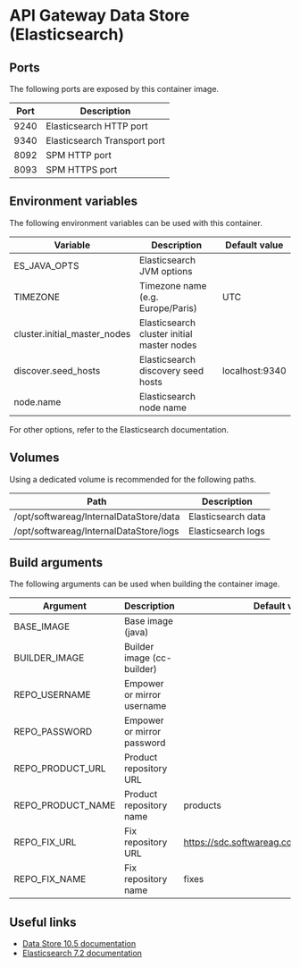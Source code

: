 # API Gateway Data Store (Elasticsearch)

## Ports

The following ports are exposed by this container image.

| Port | Description |
| ---- | ----------- |
| 9240 | Elasticsearch HTTP port |
| 9340 | Elasticsearch Transport port |
| 8092 | SPM HTTP port |
| 8093 | SPM HTTPS port |

## Environment variables

The following environment variables can be used with this container.

| Variable | Description | Default value |
| -------- | ----------- | ------------- |
| ES_JAVA_OPTS | Elasticsearch JVM options | |
| TIMEZONE | Timezone name (e.g. Europe/Paris) | UTC |
| cluster.initial_master_nodes | Elasticsearch cluster initial master nodes | |
| discover.seed_hosts | Elasticsearch discovery seed hosts | localhost:9340 |
| node.name | Elasticsearch node name | |

For other options, refer to the Elasticsearch documentation.

## Volumes

Using a dedicated volume is recommended for the following paths.

| Path | Description |
| ---- | ----------- |
| /opt/softwareag/InternalDataStore/data | Elasticsearch data |
| /opt/softwareag/InternalDataStore/logs | Elasticsearch logs |

## Build arguments

The following arguments can be used when building the container image.

| Argument | Description | Default value |
| -------- | ----------- | ------------- |
| BASE_IMAGE | Base image (java) | |
| BUILDER_IMAGE | Builder image (cc-builder) | |
| REPO_USERNAME | Empower or mirror username | |
| REPO_PASSWORD | Empower or mirror password | |
| REPO_PRODUCT_URL | Product repository URL | |
| REPO_PRODUCT_NAME | Product repository name | products |
| REPO_FIX_URL | Fix repository URL | https://sdc.softwareag.com/updates/prodRepo |
| REPO_FIX_NAME | Fix repository name | fixes |

## Useful links

- [Data Store 10.5 documentation](https://documentation.softwareag.com/webmethods/api_gateway/yai10-5/10-5_API_Gateway_webhelp/api-gateway-integrated-webhelp/_api_gtw_integrated_webhelp_diba2.1.010.html)
- [Elasticsearch 7.2 documentation](https://www.elastic.co/guide/en/elasticsearch/reference/7.2/settings.html)

